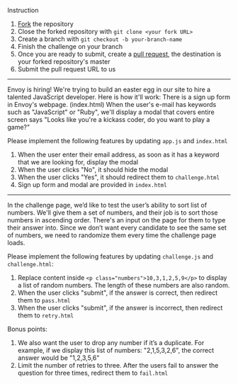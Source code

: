 Instruction

1. [Fork](https://help.github.com/articles/fork-a-repo/) the repository
2. Close the forked repository with `git clone <your fork URL>`
3. Create a branch with `git checkout -b your-branch-name`
4. Finish the challenge on your branch
5. Once you are ready to submit, create a [pull request](https://help.github.com/articles/creating-a-pull-request/), the destination is your forked repository's master
6. Submit the pull request URL to us

---
Envoy is hiring! We're trying to build an easter egg in our site to hire a talented JavaScript developer.
Here is how it'll work:
There is a sign up form in Envoy's webpage. (index.html) When the user's e-mail has keywords such as "JavaScript" or "Ruby", we'll display a modal that covers entire screen says "Looks like you're a kickass coder, do you want to play a game?"

Please implement the following features by updating `app.js` and `index.html`

1. When the user enter their email address, as soon as it has a keyword that we are looking for, display the modal
2. When the user clicks "No", it should hide the modal
3. When the user clicks "Yes", it should redirect them to `challenge.html`
4. Sign up form and modal are provided in `index.html`

---
In the challenge page, we’d like to test the user’s ability to sort list of numbers. We'll give them a set of numbers, and their job is to sort those numbers in ascending order. There's an input on the page for them to type their answer into. Since we don’t want every candidate to see the same set of numbers, we need to randomize them every time the challenge page loads.

Please implement the following features by updating `challenge.js` and `challenge.html`:

1. Replace content inside `<p class="numbers">10,3,1,2,5,9</p>` to display a list of random numbers. The length of these numbers are also random.
2. When the user clicks "submit", if the answer is correct, then redirect them to `pass.html`
3. When the user clicks "submit", if the answer is incorrect, then redirect them to `retry.html`

Bonus points:
1. We also want the user to drop any number if it’s a duplicate. For example, if we display this list of numbers: "2,1,5,3,2,6", the correct answer would be "1,2,3,5,6"
2. Limit the number of retries to three. After the users fail to answer the question for three times, redirect them to `fail.html`
